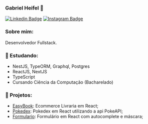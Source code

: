 ### Gabriel Heifel 👋

[![Linkedin Badge](https://img.shields.io/badge/-LinkedIn-blue?style=flat-square&logo=Linkedin&logoColor=white&link=https://www.linkedin.com/in/gabrielheifel/)](https://www.linkedin.com/in/gabrielheifel/)
[![Instagram Badge](https://img.shields.io/badge/-Instagram-000000?style=flat-square&labelColor=FFFFFF&logo=instagram&logoColor=000000&link=https://www.instagram.com/gabrielheifel/)](https://www.instagram.com/gabrielheifel/)

### Sobre mim:
Desenvolvedor Fullstack.

### :notebook_with_decorative_cover: Estudando:

  - NestJS, TypeORM, Graphql, Postgres
  - ReactJS, NextJS
  - TypeScript
  - Cursando Ciência da Computação (Bacharelado)

### 🚀 Projetos: 

- [EasyBook](https://github.com/gabrielheifel/EasyBook): Ecommerce Livraria em React;
- [Pokedex](https://github.com/gabrielheifel/Pokedex): Pokedex em React utilizando a api PokeAPI;
- [Formulario](https://github.com/gabrielheifel/formulario): Formulário em React com autocomplete e máscara;

